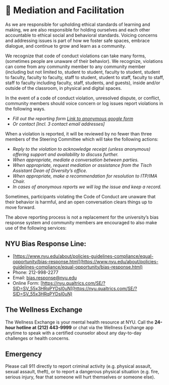 # 💜 Mediation and Facilitation

As we are responsible for upholding ethical standards of learning and making, we are also responsible for holding ourselves and each other accountable to ethical social and behavioral standards. Voicing concerns and addressing issues is part of how we foster safe spaces, embrace dialogue, and continue to grow and learn as a community.

We recognize that code of conduct violations can take many forms, (sometimes people are unaware of their behavior). We recognize, violations can come from any community member to any community member (including but not limited to, student to student, faculty to student, student to faculty, faculty to faculty, staff to student, student to staff, faculty to staff, staff to faculty including faculty, staff, students, and guests), inside and/or outside of the classroom, in physical and digital spaces.

In the event of a code of conduct violation, unresolved dispute, or conflict, community members should voice concern or log issues report violations in the following ways.

- *Fill out the reporting form [Link to anonymous google form](https://forms.gle/P2x1KmwWXaXAc4Jw5)*
- *Or contact [Incl. 3 contact email addresses]*

When a violation is reported, it will be reviewed by no fewer than three members of the Steering Committee which will take the following actions:

- *Reply to the violation to acknowledge receipt (unless anonymous) offering support and availability to discuss further.*
- *When appropriate, mediate a conversation between parties.*
- *When appropriate, request mediation or assistance from the Tisch Assistant Dean of Diversity’s office.*
- *When appropriate, make a recommendation for resolution to ITP/IMA Chair.*
- *In cases of anonymous reports we will log the issue and keep a record.*

Sometimes, participants violating the Code of Conduct are unaware that their behavior is harmful, and an open conversation clears things up to move forward.

The above reporting process is not a replacement for the university’s bias response system and community members are encouraged to also make use of the following services:

## NYU Bias Response Line:

- [https://www.nyu.edu/about/policies-guidelines-compliance/equal-opportunity/bias-response.html](https://www.nyu.edu/about/policies-guidelines-compliance/equal-opportunity/bias-response.html)
- Phone: 212-998-2277
- Email: [bias.response@nyu.edu](mailto:bias.response@nyu.edu)
- Online Form: [https://nyu.qualtrics.com/SE/?SID=SV_55x3HRqPYDsI0uN](https://nyu.qualtrics.com/SE/?SID=SV_55x3HRqPYDsI0uN)

## The Wellness Exchange

The Wellness Exchange is your mental health resource at NYU. Call the **24-hour hotline at (212) 443-9999** or chat via the Wellness Exchange app anytime to speak with a certified counselor about any day-to-day challenges or health concerns.

## Emergency

Please call 911 directly to report criminal activity (e.g. physical assault, sexual assault, theft), or to report a dangerous physical situation (e.g. fire, serious injury, fear that someone will hurt themselves or someone else).
